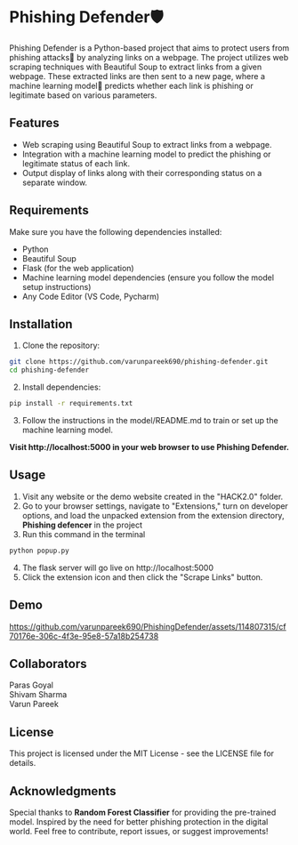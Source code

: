 # Phishing Defender🛡️
Phishing Defender is a Python-based project that aims to protect users from phishing attacks🚫 by analyzing links on a webpage. The project utilizes web scraping techniques with Beautiful Soup to extract links from a given webpage. These extracted links are then sent to a new page, where a machine learning model🧠 predicts whether each link is phishing or legitimate based on various parameters.


## Features
- Web scraping using Beautiful Soup to extract links from a webpage.  
- Integration with a machine learning model to predict the phishing or legitimate status of each link.  
- Output display of links along with their corresponding status on a separate window.

## Requirements
Make sure you have the following dependencies installed:

- Python 
- Beautiful Soup
- Flask (for the web application)
- Machine learning model dependencies (ensure you follow the model setup instructions)
- Any Code Editor (VS Code, Pycharm)


## Installation
1. Clone the repository:
``` bash
git clone https://github.com/varunpareek690/phishing-defender.git
cd phishing-defender
```
2. Install dependencies:
```bash
pip install -r requirements.txt
```
3. Follow the instructions in the model/README.md to train or set up the machine learning model.


__Visit http://localhost:5000 in your web browser to use Phishing Defender.__

## Usage
1. Visit any website or the demo website created in the "HACK2.0" folder.
2. Go to your browser settings, navigate to "Extensions," turn on developer options, and load the unpacked extension from the extension directory, __Phishing defencer__ in the project
3. Run this command in the terminal
  ```python
python popup.py
```
4. The flask server will go live on http://localhost:5000
5. Click the extension icon and then click the "Scrape Links" button.

## Demo

https://github.com/varunpareek690/PhishingDefender/assets/114807315/cf70176e-306c-4f3e-95e8-57a18b254738  
  
  
## Collaborators 
Paras Goyal  
Shivam Sharma  
Varun Pareek


## License
This project is licensed under the MIT License - see the LICENSE file for details.

## Acknowledgments
Special thanks to __Random Forest Classifier__ for providing the pre-trained model.
Inspired by the need for better phishing protection in the digital world.
Feel free to contribute, report issues, or suggest improvements!
